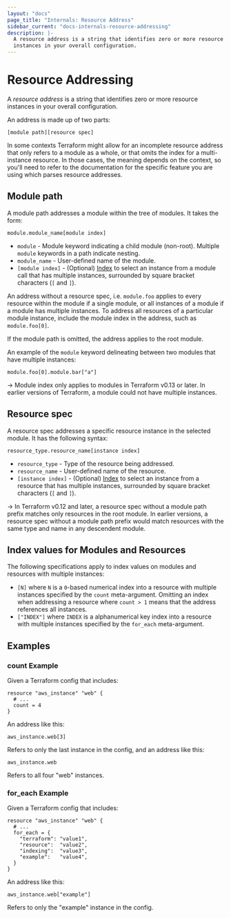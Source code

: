 ```yaml
---
layout: "docs"
page_title: "Internals: Resource Address"
sidebar_current: "docs-internals-resource-addressing"
description: |-
  A resource address is a string that identifies zero or more resource
  instances in your overall configuration.
---
```


# Resource Addressing

A _resource address_ is a string that identifies zero or more resource
instances in your overall configuration.

An address is made up of two parts:

```
[module path][resource spec]
```

In some contexts Terraform might allow for an incomplete resource address that
only refers to a module as a whole, or that omits the index for a
multi-instance resource. In those cases, the meaning depends on the context,
so you'll need to refer to the documentation for the specific feature you
are using which parses resource addresses.

## Module path

A module path addresses a module within the tree of modules. It takes the form:

```
module.module_name[module index]
```

- `module` - Module keyword indicating a child module (non-root). Multiple `module`
  keywords in a path indicate nesting.
- `module_name` - User-defined name of the module.
- `[module index]` - (Optional) [Index](#index-values-for-modules-and-resources)
  to select an instance from a module call that has multiple instances,
  surrounded by square bracket characters (`[` and `]`).

An address without a resource spec, i.e. `module.foo` applies to every resource within
the module if a single module, or all instances of a module if a module has multiple instances.
To address all resources of a particular module instance, include the module index in the address,
such as `module.foo[0]`.

If the module path is omitted, the address applies to the root module.

An example of the `module` keyword delineating between two modules that have multiple instances:

```
module.foo[0].module.bar["a"]
```

-> Module index only applies to modules in Terraform v0.13 or later. In earlier
versions of Terraform, a module could not have multiple instances.

## Resource spec

A resource spec addresses a specific resource instance in the selected module.
It has the following syntax:

```
resource_type.resource_name[instance index]
```

- `resource_type` - Type of the resource being addressed.
- `resource_name` - User-defined name of the resource.
- `[instance index]` - (Optional) [Index](#index-values-for-modules-and-resources)
  to select an instance from a resource that has multiple instances,
  surrounded by square bracket characters (`[` and `]`).

-> In Terraform v0.12 and later, a resource spec without a module path prefix
matches only resources in the root module. In earlier versions, a resource spec
without a module path prefix would match resources with the same type and name
in any descendent module.

## Index values for Modules and Resources

The following specifications apply to index values on modules and resources with multiple instances:

- `[N]` where `N` is a `0`-based numerical index into a resource with multiple
  instances specified by the `count` meta-argument. Omitting an index when
  addressing a resource where `count > 1` means that the address references
  all instances.
- `["INDEX"]` where `INDEX` is a alphanumerical key index into a resource with
  multiple instances specified by the `for_each` meta-argument.

## Examples

### count Example

Given a Terraform config that includes:

```hcl
resource "aws_instance" "web" {
  # ...
  count = 4
}
```

An address like this:

```
aws_instance.web[3]
```

Refers to only the last instance in the config, and an address like this:

```
aws_instance.web
```

Refers to all four "web" instances.

### for_each Example

Given a Terraform config that includes:

```hcl
resource "aws_instance" "web" {
  # ...
  for_each = {
    "terraform": "value1",
    "resource":  "value2",
    "indexing":  "value3",
    "example":   "value4",
  }
}
```

An address like this:

```
aws_instance.web["example"]
```

Refers to only the "example" instance in the config.
